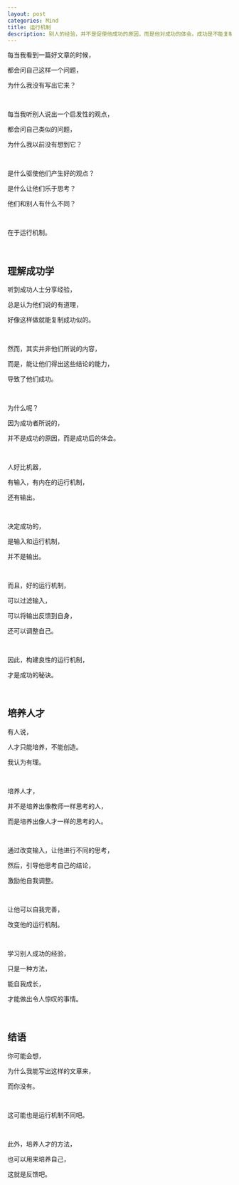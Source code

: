```yaml
---
layout: post
categories: Mind
title: 运行机制
description: 别人的经验，并不是促使他成功的原因，而是他对成功的体会。成功是不能复制的，只有改变自己的运行机制，自我成长，才能以自己方式做好事情。
---
```


每当我看到一篇好文章的时候，

都会问自己这样一个问题，

为什么我没有写出它来？

<br/>

每当我听别人说出一个启发性的观点，

都会问自己类似的问题，

为什么我以前没有想到它？

<br/>

是什么驱使他们产生好的观点？

是什么让他们乐于思考？

他们和别人有什么不同？

<br/>

在于运行机制。

<br/>

## **理解成功学**

听到成功人士分享经验，

总是认为他们说的有道理，

好像这样做就能复制成功似的。

<br/>

然而，其实并非他们所说的内容，

而是，能让他们得出这些结论的能力，

导致了他们成功。

<br/>

为什么呢？

因为成功者所说的，

并不是成功的原因，而是成功后的体会。

<br/>

人好比机器，

有输入，有内在的运行机制，

还有输出。

<br/>

决定成功的，

是输入和运行机制，

并不是输出。

<br/>

而且，好的运行机制，

可以过滤输入，

可以将输出反馈到自身，

还可以调整自己。

<br/>

因此，构建良性的运行机制，

才是成功的秘诀。

<br/>

## **培养人才**

有人说，

人才只能培养，不能创造。

我认为有理。

<br/>

培养人才，

并不是培养出像教师一样思考的人，

而是培养出像人才一样的思考的人。

<br/>

通过改变输入，让他进行不同的思考，

然后，引导他思考自己的结论，

激励他自我调整。

<br/>

让他可以自我完善，

改变他的运行机制。

<br/>

学习别人成功的经验，

只是一种方法，

能自我成长，

才能做出令人惊叹的事情。

<br/>

## **结语**

你可能会想，

为什么我能写出这样的文章来，

而你没有。

<br/>

这可能也是运行机制不同吧。

<br/>

此外，培养人才的方法，

也可以用来培养自己，

这就是反馈吧。








